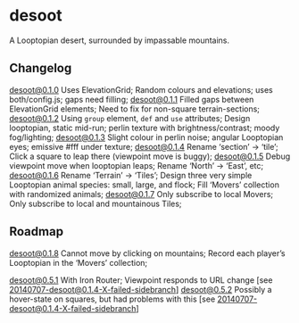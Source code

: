 desoot
======

A Looptopian desert, surrounded by impassable mountains.


Changelog
---------

desoot@0.1.0 Uses ElevationGrid; Random colours and elevations; uses both/config.js; gaps need filling;
desoot@0.1.1 Filled gaps between ElevationGrid elements; Need to fix for non-square terrain-sections;
desoot@0.1.2 Using `group` element, `def` and `use` attributes; Design looptopian, static mid-run; perlin texture with brightness/contrast; moody fog/lighting;
desoot@0.1.3 Slight colour in perlin noise; angular Looptopian eyes; emissive #fff under texture;
desoot@0.1.4 Rename ‘section’ -> ‘tile’; Click a square to leap there (viewpoint move is buggy);
desoot@0.1.5 Debug viewpoint move when looptopian leaps; Rename ‘North’ -> ‘East’, etc;
desoot@0.1.6 Rename ‘Terrain’ -> ‘Tiles’; Design three very simple Looptopian animal species: small, large, and flock; Fill ‘Movers’ collection with randomized animals;
desoot@0.1.7 Only subscribe to local Movers; Only subscribe to local and mountainous Tiles;


Roadmap
-------

desoot@0.1.8 Cannot move by clicking on mountains; Record each player’s Looptopian in the ‘Movers’ collection;

desoot@0.5.1 With Iron Router; Viewpoint responds to URL change [see 20140707-desoot@0.1.4-X-failed-sidebranch]
desoot@0.5.2 Possibly a hover-state on squares, but had problems with this [see 20140707-desoot@0.1.4-X-failed-sidebranch]

